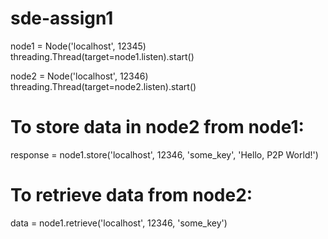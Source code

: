 # sde-assign1

node1 = Node('localhost', 12345)
threading.Thread(target=node1.listen).start()

node2 = Node('localhost', 12346)
threading.Thread(target=node2.listen).start()

# To store data in node2 from node1:
response = node1.store('localhost', 12346, 'some_key', 'Hello, P2P World!')

# To retrieve data from node2:
data = node1.retrieve('localhost', 12346, 'some_key')
